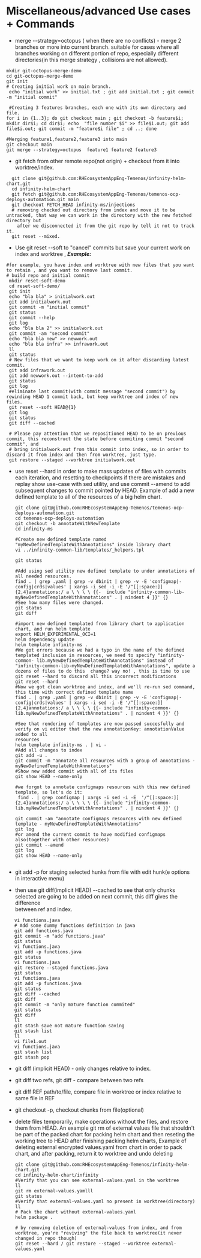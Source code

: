 # Miscellaneous/advanced Use cases + Commands

 - merge --strategy=octopus ( when there are no conflicts) - merge 2 branches or more into current branch. suitable for cases where all branches working on different portion of repo, especially different directories(in this merge strategy , collisions are not allowed).
```shell
mkdir git-octopus-merge-demo
cd git-octopus-merge-demo
git init
# Creating initial work on main branch.
 echo "initial work" >> initial.txt ; git add initial.txt ; git commit -m "initial commit"
 
 #Creating 3 features branches, each one with its own directory and file.
for i in {1..3}; do git checkout main ; git checkout -b feature$i; mkdir dir$i; cd dir$i; echo  "file number $i" >> file$i.out; git add file$i.out; git commit -m "feature$i file" ; cd ..; done

#Merging feature1,feature2,feature3 into main
git checkout main
git merge --strategy=octopus  feature1 feature2 feature3

```
 - git fetch from other remote repo(not origin) + checkout from it into worktree/index.
```shell
  git clone git@github.com:RHEcosystemAppEng-Temenos/infinity-helm-chart.git
  cd infinity-helm-chart
  git fetch git@github.com:RHEcosystemAppEng-Temenos/temenos-ocp-deploys-automation.git main
  git checkout FETCH_HEAD infinity-ms/injections
  # removing checked out directory from index and move it to be untracked, that way we can work in the directory with the new fetched directory but 
    after we disconnected it from the git repo by tell it not to track it.
  git reset --mixed.
 ``` 
  - Use git reset --soft to "cancel" commits but save your current work on index and worktree 
    , __*Example:*__
  ```shell
  #for example, you have index and worktree with new files that you want to retain , and you want to remove last commit.  
  # build repo and initial commit
   mkdir reset-soft-demo
   cd reset-soft-demo/
   git init
   echo "bla bla" > initialwork.out
   git add initialwork.out
   git commit -m "initial commit"
   git status
   git commit --help
   git log
   echo "bla bla 2" >> initialwork.out
   git commit -am "second commit"
   echo "bla bla new" >> newwork.out
   echo "bla bla infra" >> infrawork.out
   ll
   git status
   # New files that we want to keep work on it after discarding latest commit.
   git add infrawork.out
   git add newwork.out --intent-to-add
   git status
   git log
   #eliminate last commit(with commit message "second commit") by rewinding HEAD 1 commit back, but keep worktree and index of new files.
   git reset --soft HEAD@{1}
   git log
   git status
   git diff --cached
   
   # Please pay attention that we repositioned HEAD to be on previous commit, this reconstruct the state before commiting commit "second commit", and 
   # bring initialwork.out from this commit into index, so in order to discard it from index and then from worktree, just type.
   git restore --staged --worktree initialwork.out
  ```
  - use reset --hard in order to make mass updates of files with commits each iteration,  and resetting to checkpoints if there are mistakes and replay      show use-case with sed utility, and use commit --amend to add subsequent changes to commit pointed by HEAD.
    Example of add a new defined template to all of the  resources of a big helm chart.
    ```shell
    git clone git@github.com:RHEcosystemAppEng-Temenos/temenos-ocp-deploys-automation.git
    cd temenos-ocp-deploys-automation
    git checkout -b annotateWithNewTemplate
    cd infinity-ms
    
    #Create new defined template named "myNewDefinedTemplateWithAnnotations" inside library chart
    vi ../infinity-common-lib/templates/_helpers.tpl
   
    git status
    
    #Add using sed utility new defined template to under annotations of all needed resources.
    find . | grep .yaml | grep -v dbinit | grep -v -E 'configmap|-config|crds|values' | xargs -i sed -i -E '/^[[:space:]]{2,4}annotations:/ a \ \ \ \ {{-  include "infinity-common-lib-myNewDefinedTemplateWithAnnotations" . | nindent 4 }}' {}
    #See how many files were changed.
    git status
    git diff
   
    #import new defined templated from library chart to application chart, and run helm template
    export HELM_EXPERIMENTAL_OCI=1
    helm dependency update
    helm template infinity-ms .
    #We got errors because we had a typo in the name of the defined templated inclusion in resources, we need to specify "infinity-common- lib.myNewDefinedTemplateWithAnnotations" instead of "infinity-common-lib-myNewDefinedTemplateWithAnnotations", update a dozens of files to do this  change? way no! , this is time to use git reset --hard to discard all this incorrect modifications
    git reset --hard
    #Now we got clean worktree and index, and we'll re-run sed command, this time with correct defined template name 
    find . | grep .yaml | grep -v dbinit | grep -v -E 'configmap|-config|crds|values' | xargs -i sed -i -E '/^[[:space:]]{2,4}annotations:/ a \ \ \ \ {{- include "infinity-common-lib.myNewDefinedTemplateWithAnnotations" . | nindent 4 }}' {}
   
    #See that rendering of templates are now passed succesfully and verify on vi editor that the new annotationKey: annotationValue added to all 
    resources
    helm template infinity-ms . | vi -
    #Add all changes to index
    git add -u . 
    git commit -m "annotate all resources with a group of annotations - myNewDefinedTemplateWithAnnotations"
    #Show new added commit with all of its files
    git show HEAD --name-only
    
    #we forgot to annotate configmaps resources with this new defined template, so let's do it:
     find . | grep configmap | xargs -i sed -i -E  '/^[[:space:]]{2,4}annotations:/ a \ \ \ \ {{- include "infinity-common-lib.myNewDefinedTemplateWithAnnotations" . | nindent 4 }}' {}
   
    git commit -am "annotate configmaps resources with new defined template - myNewDefinedTemplateWithAnnotations"
    git log
    #or amend the current commit to have modified configmaps also(together with other resources)
    git commit --amend
    git log
    git show HEAD --name-only
     
    ```
  
 
 - git add -p for staging selected hunks from file with edit hunk(e options in interactive menu)
 - then use git diff(implicit HEAD) --cached to see that only chunks selected are going to be added on next commit, this diff gives the difference  
   between ref and index.
```shell
   vi functions.java
   # Add some dummy functions definition in java
   git add functions.java
   git commit -m "add functions.java"
   git status
   vi functions.java
   git add -p functions.java
   git status
   vi functions.java
   git restore --staged functions.java
   git status
   vi functions.java
   git add -p functions.java
   git status
   git diff --cached
   git diff
   git commit -m "only mature function commited"
   git status
   git diff
   ll
   git stash save not mature function saving
   git stash list
   ll
   vi file1.out
   vi functions.java
   git stash list
   git stash pop

```
 - git diff (implicit HEAD) - only changes relative to index.
 
 - git diff two refs, git diff - compare between two refs
 
 - git diff REF path/to/file, compare file in worktree or index relative to same file in REF
 
 - git checkout -p, checkout chunks from file(optional)
 - delete files temporarily, make operations without the files, and restore them from HEAD.
   An example git rm of external values file that shouldn't be part of the packed chart for packing helm chart and then reseting the working tree to 
   HEAD after finishing packing helm charts, Example of deleting external encrypted values.yaml from chart in order to pack chart, and after packing, 
   return it to worktree and undo deleting
   ```shell
   git clone git@github.com:RHEcosystemAppEng-Temenos/infinity-helm-chart.git
   cd infinity-helm-chart/infinity
   #Verify that you can see external-values.yaml in the worktree
   ll
   git rm external-values.yamlll
   git status
   #Verify that external-values.yaml no present in worktree(directory)
   ll 
   # Pack the chart without external-values.yaml   
   helm package .
   
   # by removing deletion of external-values from index, and from worktree, you're "reviving" the file back to worktree(it never changed in repo though)
   git reset --hard / git restore --staged --worktree external-values.yaml

   ```
   
    
